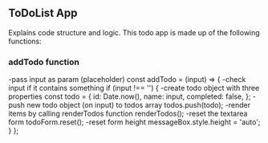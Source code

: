 ## ToDoList App
Explains code structure and logic.
This todo app is made up of the following functions:

### addTodo function
-pass input as param (placeholder)
	const addTodo = (input) => {
-check input if it contains something
	if (input !== '') {
-create todo object with three properties
		const todo = {
			id: Date.now(),
			name: input,
			completed: false,
		};
-push new todo object (on input) to todos array
		todos.push(todo);
-render items by calling renderTodos function
		renderTodos();
-reset the textarea form
		todoForm.reset();
-reset form height
		messageBox.style.height = 'auto';
	}
};